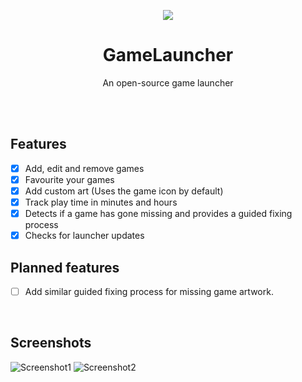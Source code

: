 <p align="center"><img src="https://github.com/user-attachments/assets/abb25b17-65a3-4ea2-a88e-3575ae49cf20"></p>

<h1 align="center">GameLauncher</h1>
<p align="center">An open-source game launcher</p>
<br><br>

## Features
 - [x] Add, edit and remove games
 - [x] Favourite your games
 - [x] Add custom art (Uses the game icon by default)
 - [x] Track play time in minutes and hours
 - [x] Detects if a game has gone missing and provides a guided fixing process
 - [x] Checks for launcher updates

## Planned features
 - [ ] Add similar guided fixing process for missing game artwork.
<br>

## Screenshots
![Screenshot1](https://github.com/user-attachments/assets/99f096e7-dcba-4923-ae6f-c38fb49c6dd8)
![Screenshot2](https://github.com/user-attachments/assets/2123e923-5adc-43f7-8987-4687fad422e5)
